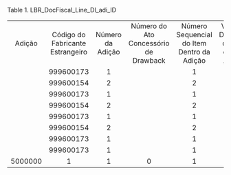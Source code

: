<div id="d353509e1" class="table">

<div class="table-title">

Table 1. LBR\_DocFiscal\_Line\_DI\_adi\_ID

</div>

<div class="table-contents">

|         |                                  |                  |                                       |                                            |                                          |                                   |                              |
| :-----: | :------------------------------: | :--------------: | :-----------------------------------: | :----------------------------------------: | :--------------------------------------: | :-------------------------------: | :--------------------------: |
| Adição  | Código do Fabricante Estrangeiro | Número da Adição | Número do Ato Concessório de Drawback | Número Sequencial do Item Dentro da Adição | Valor do Desconto do Item da DI - Adição | LBR\_DocFiscal\_Line\_DI\_adi\_ID | LBR\_DocFiscal\_Line\_DI\_ID |
|         |            999600173             |        1         |                                       |                     1                      |                    0                     |              5000004              |           5000004            |
|         |            999600154             |        2         |                                       |                     2                      |                    0                     |              5000005              |           5000005            |
|         |            999600173             |        1         |                                       |                     1                      |                    0                     |              5000008              |           5000008            |
|         |            999600154             |        2         |                                       |                     2                      |                    0                     |              5000009              |           5000009            |
|         |            999600173             |        1         |                                       |                     1                      |                    0                     |              5000012              |           5000012            |
|         |            999600154             |        2         |                                       |                     2                      |                    0                     |              5000013              |           5000013            |
|         |            999600173             |        1         |                                       |                     1                      |                    0                     |              5000014              |           5000014            |
|         |            999600173             |        1         |                                       |                     1                      |                    0                     |              5000015              |           5000015            |
| 5000000 |                1                 |        1         |                   0                   |                     1                      |                    0                     |              5000016              |           5000016            |

</div>

</div>
